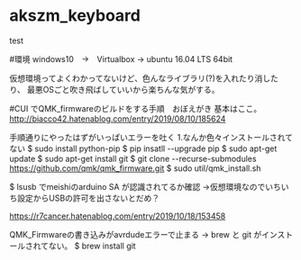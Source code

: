 # akszm_keyboard
test

#環境
windows10　->　Virtualbox -> ubuntu 16.04 LTS 64bit

仮想環境ってよくわかってないけど、色んなライブラリ(?)を入れたり消したり、
最悪OSごと吹き飛ばしていいから楽ちんな気がする。

#CUI でQMK_firmwareのビルドをする手順　おぼえがき
基本はここ。
http://biacco42.hatenablog.com/entry/2019/08/10/185624

手順通りにやったはずがいっぱいエラーを吐く
1.なんか色々インストールされてない
$ sudo install python-pip
$ pip insatll --upgrade pip
$ sudo apt-get update
$ sudo apt-get install git
$ git clone --recurse-submodules https://github.com/qmk/qmk_firmware.git
$ sudo util/qmk_install.sh

$ lsusb でmeishiのarduino SA が認識されてるか確認
->仮想環境なのでいちいち設定からUSBの許可を出さないとだめ？

https://r7cancer.hatenablog.com/entry/2019/10/18/153458

QMK_Firmwareの書き込みがavrdudeエラーで止まる
→ brew と git がインストールされてない。
$ brew install git
